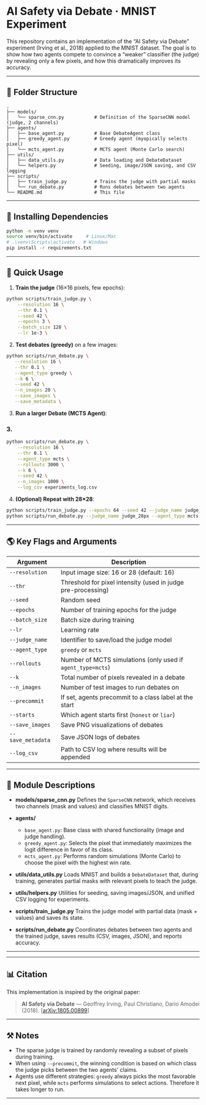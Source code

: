 # AI Safety via Debate · MNIST Experiment

This repository contains an implementation of the “AI Safety via Debate” experiment
(Irving et al., 2018) applied to the MNIST dataset. The goal is to show how two agents
compete to convince a “weaker” classifier (the judge) by revealing only a few
pixels, and how this dramatically improves its accuracy.

---

## 📁 Folder Structure

```
.
├── models/
│   └── sparse_cnn.py           # Definition of the SparseCNN model (judge, 2 channels)
├── agents/
│   ├── base_agent.py           # Base DebateAgent class
│   ├── greedy_agent.py         # Greedy agent (myopically selects pixel)
│   └── mcts_agent.py           # MCTS agent (Monte Carlo search)
├── utils/
│   ├── data_utils.py           # Data loading and DebateDataset
│   └── helpers.py              # Seeding, image/JSON saving, and CSV logging
├── scripts/
│   ├── train_judge.py          # Trains the judge with partial masks
│   └── run_debate.py           # Runs debates between two agents
└── README.md                   # This file
```

---

## 🔧 Installing Dependencies

```bash
python -m venv venv
source venv/bin/activate     # Linux/Mac
# .\venv\Scripts\activate   # Windows
pip install -r requirements.txt
```

---

## 🚀 Quick Usage

1. **Train the judge** (16×16 pixels, few epochs):

```bash
python scripts/train_judge.py \
    --resolution 16 \
    --thr 0.1 \
    --seed 42 \
    --epochs 3 \
    --batch_size 128 \
    --lr 1e-3 \
```


2. **Test debates (greedy)** on a few images:

 ```bash
python scripts/run_debate.py \
    --resolution 16 \
    --thr 0.1 \
    --agent_type greedy \
    --k 6 \
    --seed 42 \
    --n_images 20 \
    --save_images \
    --save_metadata \
```

3. **Run a larger Debate (MCTS Agent)**:

### 3. 
```bash
python scripts/run_debate.py \
    --resolution 16 \
    --thr 0.1 \
    --agent_type mcts \
    --rollouts 3000 \
    --k 6 \
    --seed 42 \
    --n_images 1000 \
    --log_csv experiments_log.csv
```

4. **(Optional) Repeat with 28×28**:

```bash
python scripts/train_judge.py --epochs 64 --seed 42 --judge_name judge_28px
python scripts/run_debate.py --judge_name judge_28px --agent_type mcts --rollouts 10000 --k 6 --seed 42 --n_images 10000
```

---

## 🌎 Key Flags and Arguments

| Argument         | Description                                                                 |
|------------------|-----------------------------------------------------------------------------|
| `--resolution`   | Input image size: 16 or 28 (default: 16)                                     |
| `--thr`          | Threshold for pixel intensity (used in judge pre-processing)                 |
| `--seed`         | Random seed                                                                  |
| `--epochs`       | Number of training epochs for the judge                                     |
| `--batch_size`   | Batch size during training                                                   |
| `--lr`           | Learning rate                                                                |
| `--judge_name`   | Identifier to save/load the judge model                                     |
| `--agent_type`   | `greedy` or `mcts`                                                           |
| `--rollouts`     | Number of MCTS simulations (only used if `agent_type=mcts`)                |
| `--k`            | Total number of pixels revealed in a debate                                 |
| `--n_images`     | Number of test images to run debates on                                     |
| `--precommit`    | If set, agents precommit to a class label at the start                      |
| `--starts`       | Which agent starts first (`honest` or `liar`)                               |
| `--save_images`  | Save PNG visualizations of debates                                          |
| `--save_metadata`| Save JSON logs of debates                                                   |
| `--log_csv`      | Path to CSV log where results will be appended    

---

## 📄 Module Descriptions

* **models/sparse\_cnn.py**
  Defines the `SparseCNN` network, which receives two channels (mask and values) and classifies MNIST digits.

* **agents/**

  * `base_agent.py`: Base class with shared functionality (image and judge handling).
  * `greedy_agent.py`: Selects the pixel that immediately maximizes the logit difference in favor of its class.
  * `mcts_agent.py`: Performs random simulations (Monte Carlo) to choose the pixel with the highest win rate.

* **utils/data\_utils.py**
  Loads MNIST and builds a `DebateDataset` that, during training, generates partial masks with relevant pixels to teach the judge.

* **utils/helpers.py**
  Utilities for seeding, saving images/JSON, and unified CSV logging for experiments.

* **scripts/train\_judge.py**
  Trains the judge model with partial data (mask + values) and saves its state.

* **scripts/run\_debate.py**
  Coordinates debates between two agents and the trained judge, saves results (CSV, images, JSON), and reports accuracy.

---

---

## 📊 Citation
This implementation is inspired by the original paper:
> **AI Safety via Debate** — Geoffrey Irving, Paul Christiano, Dario Amodei (2018). [[arXiv:1805.00899](https://arxiv.org/abs/1805.00899)]

---

## ⚒️ Notes
- The sparse judge is trained by randomly revealing a subset of pixels during training.
- When using `--precommit`, the winning condition is based on which class the judge picks between the two agents' claims.
- Agents use different strategies: `greedy` always picks the most favorable next pixel, while `mcts` performs simulations to select actions. Therefore it takes longer to run.

---